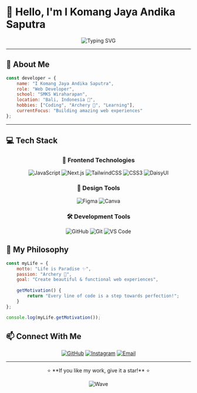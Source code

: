 # 👋 Hello, I'm I Komang Jaya Andika Saputra

<div align="center">
  
  ![Typing SVG](https://readme-typing-svg.herokuapp.com?font=Fira+Code&size=22&duration=3000&pause=1000&color=00D9FF&center=true&vCenter=true&width=435&lines=Web+Developer+%F0%9F%9A%80;Student+at+SMKS+Wiraharapan+%F0%9F%8E%93;Always+Learning+New+Things+%F0%9F%92%A1)
  
</div>

---

## 🚀 About Me

```javascript
const developer = {
    name: "I Komang Jaya Andika Saputra",
    role: "Web Developer",
    school: "SMKS Wiraharapan",
    location: "Bali, Indonesia 🌴",
    hobbies: ["Coding", "Archery 🏹", "Learning"],
    currentFocus: "Building amazing web experiences"
};
```

---

## 💻 Tech Stack

<div align="center">

### 🎨 Frontend Technologies
![JavaScript](https://img.shields.io/badge/JavaScript-F7DF1E?style=for-the-badge&logo=javascript&logoColor=black)
![Next.js](https://img.shields.io/badge/Next.js-000000?style=for-the-badge&logo=next.js&logoColor=white)
![TailwindCSS](https://img.shields.io/badge/Tailwind_CSS-38B2AC?style=for-the-badge&logo=tailwind-css&logoColor=white)
![CSS3](https://img.shields.io/badge/CSS3-1572B6?style=for-the-badge&logo=css3&logoColor=white)
![DaisyUI](https://img.shields.io/badge/DaisyUI-5A0EF8?style=for-the-badge&logo=daisyui&logoColor=white)

### 🎨 Design Tools
![Figma](https://img.shields.io/badge/Figma-F24E1E?style=for-the-badge&logo=figma&logoColor=white)
![Canva](https://img.shields.io/badge/Canva-00C4CC?style=for-the-badge&logo=Canva&logoColor=white)

### 🛠️ Development Tools
![GitHub](https://img.shields.io/badge/GitHub-181717?style=for-the-badge&logo=github&logoColor=white)
![Git](https://img.shields.io/badge/Git-F05032?style=for-the-badge&logo=git&logoColor=white)
![VS Code](https://img.shields.io/badge/VS_Code-007ACC?style=for-the-badge&logo=visual-studio-code&logoColor=white)

</div>



## 🎯 My Philosophy

```javascript
const myLife = {
    motto: "Life is Paradise ✨",
    passion: "Archery 🏹",
    goal: "Create beautiful & functional web experiences",
    
    getMotivation() {
        return "Every line of code is a step towards perfection!";
    }
};

console.log(myLife.getMotivation());
```


## 📫 Connect With Me

<div align="center">
  
  [![GitHub](https://img.shields.io/badge/GitHub-181717?style=for-the-badge&logo=github&logoColor=white)](https://github.com/Komeex)
  [![Instagram](https://img.shields.io/badge/Instagram-E4405F?style=for-the-badge&logo=instagram&logoColor=white)]([https://instagram.com/your_username](https://www.instagram.com/kommex_/))
  [![Email](https://img.shields.io/badge/Email-D14836?style=for-the-badge&logo=gmail&logoColor=white)](mailto:your.email@example.com)
  
</div>

---

<div align="center">
  ⭐ **If you like my work, give it a star!** ⭐
  
![Wave](https://capsule-render.vercel.app/api?type=waving&color=0:00D9FF,100:0099CC&height=120&section=footer)
  
</div>

<!-- Proudly created with enhanced styling -->
